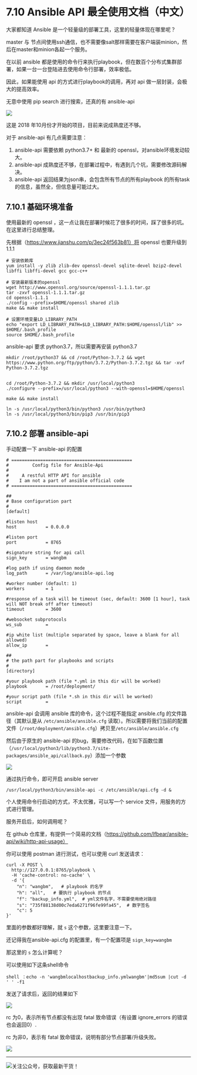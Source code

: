 # 7.10 Ansible API 最全使用文档（中文）

大家都知道 Ansible 是一个轻量级的部署工具，这里的轻量体现在哪里呢？

master 与 节点间使用ssh通信，也不需要像salt那样需要在客户端装minion，然后在master和minion各起一个服务。

在以前 ansible 都是使用的命令行来执行playbook，但在数百个分布式集群部署，如果一台一台登陆进去使用命令行部署，效率极低。

因此，如果能使用 api 的方式进行playbook的调用，再对 api 做一层封装，会极大的提高效率。

无意中使用 pip search 进行搜索，还真的有 ansible-api

![](http://image.python-online.cn/20190716111523.png)

这是 2018 年10月份才开始的项目，目前来说成熟度还不够。

对于 ansible-api 有几点需要注意：

1. ansible-api 需要依赖 python3.7+ 和 最新的 openssl，对ansible环境发动较大。
2. ansible-api 成熟度还不够，在部署过程中，有遇到几个坑，需要修改源码解决。
3. ansible-api 返回结果为json串，会包含所有节点的所有playbook 的所有task 的信息，虽然全，但信息量可能过大。



## 7.10.1 基础环境准备

使用最新的 openssl ，这一点让我在部署时候花了很多的时间，踩了很多的坑。在这里进行总结整理。

先根据（<https://www.jianshu.com/p/3ec24f563b81）将> openssl 也要升级到 1.1.1

```shell
# 安装依赖库
yum install -y zlib zlib-dev openssl-devel sqlite-devel bzip2-devel libffi libffi-devel gcc gcc-c++
 
# 安装最新版本的openssl
wget http://www.openssl.org/source/openssl-1.1.1.tar.gz
tar -zxvf openssl-1.1.1.tar.gz
cd openssl-1.1.1
./config --prefix=$HOME/openssl shared zlib
make && make install
 
# 设置环境变量LD_LIBRARY_PATH
echo "export LD_LIBRARY_PATH=$LD_LIBRARY_PATH:$HOME/openssl/lib" >> $HOME/.bash_profile
source $HOME/.bash_profile
```

ansible-api 要求 python3.7，所以需要再安装 python3.7

```shell
mkdir /root/python37 && cd /root/Python-3.7.2 && wget https://www.python.org/ftp/python/3.7.2/Python-3.7.2.tgz && tar -xvf Python-3.7.2.tgz
 
 
cd /root/Python-3.7.2 && mkdir /usr/local/python3
./configure --prefix=/usr/local/python3 --with-openssl=$HOME/openssl
 
make && make install
 
ln -s /usr/local/python3/bin/python3 /usr/bin/python3
ln -s /usr/local/python3/bin/pip3 /usr/bin/pip3
```



## 7.10.2 部署 ansible-api

手动配置一下 ansible-api 的配置

```shell
# ==============================================
#         Config file for Ansible-Api
#
#     A restful HTTP API for ansible
#    I am not a part of ansible official code
# ==============================================
 
##
# Base configuration part
#
[default]
 
#listen host
host           = 0.0.0.0
 
#listen port
port           = 8765
 
#signature string for api call
sign_key       = wangbm
 
#log path if using daemon mode
log_path       = /var/log/ansible-api.log
 
#worker number (default: 1)
workers        = 1
 
#response of a task will be timeout (sec, default: 3600 [1 hour], task will NOT break off after timeout)
timeout        = 3600
 
#websocket subprotocols
ws_sub         =
 
#ip white list (multiple separated by space, leave a blank for all allowed)
allow_ip       =
 
##
# the path part for playbooks and scripts
#
[directory]
 
#your playbook path (file *.yml in this dir will be worked)
playbook       = /root/deployment/
 
#your script path (file *.sh in this dir will be worked)
script         =
```

ansible-api 会调用 ansible 库的命令，这个过程不能指定 ansible.cfg 的文件路径（其默认是从 `/etc/ansible/ansible.cfg` 读取）。所以需要将我们当前的配置文件（`/root/deployment/ansible.cfg`）拷贝至`/etc/ansible/ansible.cfg`

然后由于原生的 ansible-api 的bug，需要修改代码，在如下函数位置（`/usr/local/python3/lib/python3.7/site-packages/ansible_api/callback.py`）添加一个参数

![](http://image.python-online.cn/20190716112113.png)

通过执行命令，即可开启 ansible server

```shell
/usr/local/python3/bin/ansible-api -c /etc/ansible/api.cfg -d &
```

个人使用命令行启动的方式，不太优雅，可以写一个 service 文件，用服务的方式进行管理。

服务开启后，如何调用呢？

在 github 仓库里，有提供一个简易的文档（https://github.com/lfbear/ansible-api/wiki/http-api-usage）

你可以使用 postman 进行测试，也可以使用 curl 发送请求：

```
curl -X POST \
  http://127.0.0.1:8765/playbook \
  -H 'cache-control: no-cache' \
  -d '{
    "n": "wangbm",   # playbook 的名字
    "h": "all",   # 要执行 playbook 的节点
    "f": "backup_info.yml",  # yml文件名字，不需要使用绝对路径
    "s": "735f88138d00c7eda6271f96fe99fa45",  # 数字签名
    "c": 5
}'
```

里面的参数都好理解，就 `s` 这个参数，这里要注意一下。

还记得我在ansible-api.cfg 的配置里，有一个配置项是 `sign_key=wangbm`

那这里的 `s` 怎么计算呢？

可以使用如下这条shell命令

```shell
shell ：echo -n 'wangbmlocalhostbackup_info.ymlwangbm'|md5sum |cut -d ' ' -f1
```

发送了请求后，返回的结果如下

![](http://image.python-online.cn/20190716112824.png)

rc 为0，表示所有节点都没有出现 fatal 致命错误（有设置 ignore_errors 的错误也会返回0）.

rc 为非0，表示有 fatal 致命错误，说明有部分节点部署/升级失败。

![](http://image.python-online.cn/20190716112838.png)

---

![关注公众号，获取最新干货！](http://image.python-online.cn/20200315144434.png)

